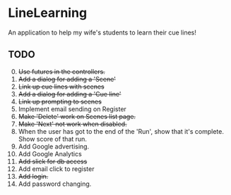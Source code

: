 LineLearning
============

An application to help my wife's students to learn their cue lines!


TODO
----
 0. ~~Use futures in the controllers.~~
 1.  ~~Add a dialog for adding a 'Scene'~~
 2.  ~~Link up cue lines with scenes~~
 3.  ~~Add a dialog for adding a 'Cue line'~~
 4.  ~~Link up prompting to scenes~~
 5.  Implement email sending on Register
 6.  ~~Make 'Delete' work on Scenes list page.~~
 7.  ~~Make 'Next' not work when disabled.~~
 8.  When the user has got to the end of the 'Run', show that it's complete. Show score of that run.
 9.  Add Google advertising.
 10. Add Google Analytics
 11. ~~Add slick for db access~~
 12. Add email click to register
 13. ~~Add login.~~
 14. Add password changing.
 
